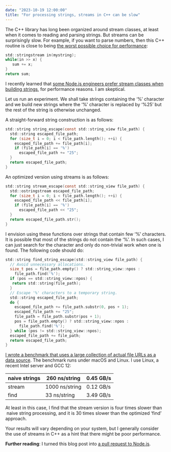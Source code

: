 ```yaml
---
date: "2023-10-19 12:00:00"
title: "For processing strings, streams in C++ can be slow"
---
```




The C++ library has long been organized around stream classes, at least when it comes to reading and parsing strings. But streams can be surprisingly slow. For example, if you want to parse numbers, then this C++ routine is close to being [the worst possible choice for performance](/lemire/blog/2019/10/26/how-expensive-is-it-to-parse-numbers-from-a-string-in-c/):
```C
std::stringstream in(mystring);
while(in >> x) {
   sum += x;
}
return sum;
```


I recently learned that [some Node.js engineers prefer stream classes when building strings](https://github.com/nodejs/node/pull/50253), for performance reasons. I am skeptical.

Let us run an experiment. We shall take strings containing the &lsquo;%&rsquo; character and we build new strings where the &lsquo;%&rsquo; character is replaced by &lsquo;%25&rsquo; but the rest of the string is otherwise unchanged.

A straight-forward string construction is as follows:
```C
std::string string_escape(const std::string_view file_path) {
  std::string escaped_file_path;
  for (size_t i = 0; i < file_path.length(); ++i) {
    escaped_file_path += file_path[i];
    if (file_path[i] == '%')
      escaped_file_path += "25";
  }
  return escaped_file_path;
}

```


An optimized version using streams is as follows:
```C
std::string stream_escape(const std::string_view file_path) {
  std::ostringstream escaped_file_path;
  for (size_t i = 0; i < file_path.length(); ++i) {
    escaped_file_path << file_path[i];
    if (file_path[i] == '%')
      escaped_file_path << "25";
  }
  return escaped_file_path.str();
}

```


I envision using these functions over strings that contain few &lsquo;%&rsquo; characters. It is possible that most of the strings do not contain the &lsquo;%&rsquo;. In such cases, I can just search for the character and only do non-trivial work when one is found. The following code should do:
```C
std::string find_string_escape(std::string_view file_path) {
  // Avoid unnecessary allocations.
  size_t pos = file_path.empty() ? std::string_view::npos :
    file_path.find('%');
  if (pos == std::string_view::npos) {
   return std::string(file_path);
  }
  // Escape '%' characters to a temporary string.
  std::string escaped_file_path;
  do {
    escaped_file_path += file_path.substr(0, pos + 1);
    escaped_file_path += "25";
    file_path = file_path.substr(pos + 1);
    pos = file_path.empty() ? std::string_view::npos :
      file_path.find('%');
  } while (pos != std::string_view::npos);
  escaped_file_path += file_path;
  return escaped_file_path;
}

```


[I wrote a benchmark that uses a large collection of actual file URLs as a data source](https://github.com/lemire/Code-used-on-Daniel-Lemire-s-blog/tree/master/2023/10/18). The benchmark runs under macOS and Linux. I use Linux, a recent Intel server and GCC 12:

naive strings            |260 ns/string            |0.45 GB/s                |
-------------------------|-------------------------|-------------------------|
stream                   |1000 ns/string           |0.12 GB/s                |
find                     |33 ns/string             |3.49 GB/s                |


At least in this case, I find that the stream version is four times slower than  naive string processing, and it is 30 times slower than the optimized &lsquo;find&rsquo; approach.

Your results will vary depending on your system, but I generally consider the use of streams in C++ as a hint that there might be poor performance.

__Further reading__: I turned this blog post into [a pull request to Node.js](https://github.com/nodejs/node/pull/50288).

